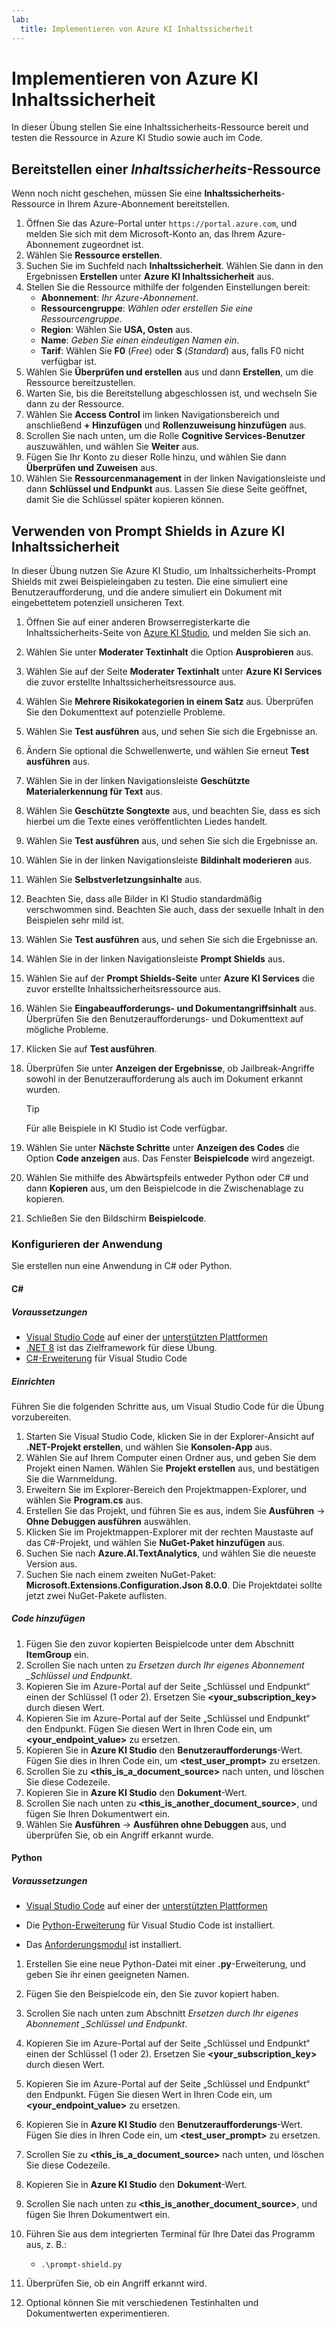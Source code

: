 ```yaml
---
lab:
  title: Implementieren von Azure KI Inhaltssicherheit
---
```


# Implementieren von Azure KI Inhaltssicherheit

In dieser Übung stellen Sie eine Inhaltssicherheits-Ressource bereit und testen die Ressource in Azure KI Studio sowie auch im Code.

## Bereitstellen einer *Inhaltssicherheits*-Ressource

Wenn noch nicht geschehen, müssen Sie eine **Inhaltssicherheits**-Ressource in Ihrem Azure-Abonnement bereitstellen.

1. Öffnen Sie das Azure-Portal unter `https://portal.azure.com`, und melden Sie sich mit dem Microsoft-Konto an, das Ihrem Azure-Abonnement zugeordnet ist.
1. Wählen Sie **Ressource erstellen**.
1. Suchen Sie im Suchfeld nach **Inhaltssicherheit**. Wählen Sie dann in den Ergebnissen **Erstellen** unter **Azure KI Inhaltssicherheit** aus.
1. Stellen Sie die Ressource mithilfe der folgenden Einstellungen bereit:
    - **Abonnement**: *Ihr Azure-Abonnement*.
    - **Ressourcengruppe**: *Wählen oder erstellen Sie eine Ressourcengruppe*.
    - **Region**: Wählen Sie **USA, Osten** aus.
    - **Name**: *Geben Sie einen eindeutigen Namen ein*.
    - **Tarif**: Wählen Sie **F0** (*Free*) oder **S** (*Standard*) aus, falls F0 nicht verfügbar ist.
1. Wählen Sie **Überprüfen und erstellen** aus und dann **Erstellen**, um die Ressource bereitzustellen.
1. Warten Sie, bis die Bereitstellung abgeschlossen ist, und wechseln Sie dann zu der Ressource.
1. Wählen Sie **Access Control** im linken Navigationsbereich und anschließend **+ Hinzufügen** und **Rollenzuweisung hinzufügen** aus.
1. Scrollen Sie nach unten, um die Rolle **Cognitive Services-Benutzer** auszuwählen, und wählen Sie **Weiter** aus.
1. Fügen Sie Ihr Konto zu dieser Rolle hinzu, und wählen Sie dann **Überprüfen und Zuweisen** aus.
1. Wählen Sie **Ressourcenmanagement** in der linken Navigationsleiste und dann **Schlüssel und Endpunkt** aus. Lassen Sie diese Seite geöffnet, damit Sie die Schlüssel später kopieren können.

## Verwenden von Prompt Shields in Azure KI Inhaltssicherheit

In dieser Übung nutzen Sie Azure KI Studio, um Inhaltssicherheits-Prompt Shields mit zwei Beispieleingaben zu testen. Die eine simuliert eine Benutzeraufforderung, und die andere simuliert ein Dokument mit eingebettetem potenziell unsicheren Text.

1. Öffnen Sie auf einer anderen Browserregisterkarte die Inhaltssicherheits-Seite von [Azure KI Studio](https://ai.azure.com/explore/contentsafety), und melden Sie sich an.
1. Wählen Sie unter **Moderater Textinhalt** die Option **Ausprobieren** aus.
1. Wählen Sie auf der Seite **Moderater Textinhalt** unter **Azure KI Services** die zuvor erstellte Inhaltssicherheitsressource aus.
1. Wählen Sie **Mehrere Risikokategorien in einem Satz** aus. Überprüfen Sie den Dokumenttext auf potenzielle Probleme.
1. Wählen Sie **Test ausführen** aus, und sehen Sie sich die Ergebnisse an.
1. Ändern Sie optional die Schwellenwerte, und wählen Sie erneut **Test ausführen** aus.
1. Wählen Sie in der linken Navigationsleiste **Geschützte Materialerkennung für Text** aus.
1. Wählen Sie **Geschützte Songtexte** aus, und beachten Sie, dass es sich hierbei um die Texte eines veröffentlichten Liedes handelt.
1. Wählen Sie **Test ausführen** aus, und sehen Sie sich die Ergebnisse an.
1. Wählen Sie in der linken Navigationsleiste **Bildinhalt moderieren** aus.
1. Wählen Sie **Selbstverletzungsinhalte** aus.
1. Beachten Sie, dass alle Bilder in KI Studio standardmäßig verschwommen sind. Beachten Sie auch, dass der sexuelle Inhalt in den Beispielen sehr mild ist.
1. Wählen Sie **Test ausführen** aus, und sehen Sie sich die Ergebnisse an.
1. Wählen Sie in der linken Navigationsleiste **Prompt Shields** aus.
1. Wählen Sie auf der **Prompt Shields-Seite** unter **Azure KI Services** die zuvor erstellte Inhaltssicherheitsressource aus.
1. Wählen Sie **Eingabeaufforderungs- und Dokumentangriffsinhalt** aus. Überprüfen Sie den Benutzeraufforderungs- und Dokumenttext auf mögliche Probleme.
1. Klicken Sie auf **Test ausführen**.
1. Überprüfen Sie unter **Anzeigen der Ergebnisse**, ob Jailbreak-Angriffe sowohl in der Benutzeraufforderung als auch im Dokument erkannt wurden.

    > [!TIP]
    > Für alle Beispiele in KI Studio ist Code verfügbar.

1. Wählen Sie unter **Nächste Schritte** unter **Anzeigen des Codes** die Option **Code anzeigen** aus. Das Fenster **Beispielcode** wird angezeigt.
1. Wählen Sie mithilfe des Abwärtspfeils entweder Python oder C# und dann **Kopieren** aus, um den Beispielcode in die Zwischenablage zu kopieren.
1. Schließen Sie den Bildschirm **Beispielcode**.

### Konfigurieren der Anwendung

Sie erstellen nun eine Anwendung in C# oder Python.

#### C#

##### Voraussetzungen

* [Visual Studio Code](https://code.visualstudio.com/) auf einer der [unterstützten Plattformen](https://code.visualstudio.com/docs/supporting/requirements#_platforms)
* [.NET 8](https://dotnet.microsoft.com/en-us/download/dotnet/8.0) ist das Zielframework für diese Übung.
* [C#-Erweiterung](https://marketplace.visualstudio.com/items?itemName=ms-dotnettools.csharp) für Visual Studio Code

##### Einrichten

Führen Sie die folgenden Schritte aus, um Visual Studio Code für die Übung vorzubereiten.

1. Starten Sie Visual Studio Code, klicken Sie in der Explorer-Ansicht auf **.NET-Projekt erstellen**, und wählen Sie **Konsolen-App** aus.
1. Wählen Sie auf Ihrem Computer einen Ordner aus, und geben Sie dem Projekt einen Namen. Wählen Sie **Projekt erstellen** aus, und bestätigen Sie die Warnmeldung.
1. Erweitern Sie im Explorer-Bereich den Projektmappen-Explorer, und wählen Sie **Program.cs** aus.
1. Erstellen Sie das Projekt, und führen Sie es aus, indem Sie **Ausführen** -> **Ohne Debuggen ausführen** auswählen. 
1. Klicken Sie im Projektmappen-Explorer mit der rechten Maustaste auf das C#-Projekt, und wählen Sie **NuGet-Paket hinzufügen** aus.
1. Suchen Sie nach **Azure.AI.TextAnalytics**, und wählen Sie die neueste Version aus.
1. Suchen Sie nach einem zweiten NuGet-Paket: **Microsoft.Extensions.Configuration.Json 8.0.0**. Die Projektdatei sollte jetzt zwei NuGet-Pakete auflisten.

##### Code hinzufügen

1. Fügen Sie den zuvor kopierten Beispielcode unter dem Abschnitt **ItemGroup** ein.
1. Scrollen Sie nach unten zu *Ersetzen durch Ihr eigenes Abonnement _Schlüssel und Endpunkt*.
1. Kopieren Sie im Azure-Portal auf der Seite „Schlüssel und Endpunkt“ einen der Schlüssel (1 oder 2). Ersetzen Sie **<your_subscription_key>** durch diesen Wert.
1. Kopieren Sie im Azure-Portal auf der Seite „Schlüssel und Endpunkt“ den Endpunkt. Fügen Sie diesen Wert in Ihren Code ein, um **<your_endpoint_value>** zu ersetzen.
1. Kopieren Sie in **Azure KI Studio** den **Benutzeraufforderungs**-Wert. Fügen Sie dies in Ihren Code ein, um **<test_user_prompt>** zu ersetzen.
1. Scrollen Sie zu **<this_is_a_document_source>** nach unten, und löschen Sie diese Codezeile.
1. Kopieren Sie in **Azure KI Studio** den **Dokument**-Wert.
1. Scrollen Sie nach unten zu **<this_is_another_document_source>**, und fügen Sie Ihren Dokumentwert ein.
1. Wählen Sie **Ausführen** -> **Ausführen ohne Debuggen** aus, und überprüfen Sie, ob ein Angriff erkannt wurde. 

#### Python

##### Voraussetzungen

* [Visual Studio Code](https://code.visualstudio.com/) auf einer der [unterstützten Plattformen](https://code.visualstudio.com/docs/supporting/requirements#_platforms)

* Die [Python-Erweiterung](https://marketplace.visualstudio.com/items?itemName=ms-python.python) für Visual Studio Code ist installiert.

* Das [Anforderungsmodul](https://pypi.org/project/requests/) ist installiert.

1. Erstellen Sie eine neue Python-Datei mit einer **.py**-Erweiterung, und geben Sie ihr einen geeigneten Namen.
1. Fügen Sie den Beispielcode ein, den Sie zuvor kopiert haben.
1. Scrollen Sie nach unten zum Abschnitt *Ersetzen durch Ihr eigenes Abonnement _Schlüssel und Endpunkt*.
1. Kopieren Sie im Azure-Portal auf der Seite „Schlüssel und Endpunkt“ einen der Schlüssel (1 oder 2). Ersetzen Sie **<your_subscription_key>** durch diesen Wert.
1. Kopieren Sie im Azure-Portal auf der Seite „Schlüssel und Endpunkt“ den Endpunkt. Fügen Sie diesen Wert in Ihren Code ein, um **<your_endpoint_value>** zu ersetzen.
1. Kopieren Sie in **Azure KI Studio** den **Benutzeraufforderungs**-Wert. Fügen Sie dies in Ihren Code ein, um **<test_user_prompt>** zu ersetzen.
1. Scrollen Sie zu **<this_is_a_document_source>** nach unten, und löschen Sie diese Codezeile.
1. Kopieren Sie in **Azure KI Studio** den **Dokument**-Wert.
1. Scrollen Sie nach unten zu **<this_is_another_document_source>**, und fügen Sie Ihren Dokumentwert ein.
1. Führen Sie aus dem integrierten Terminal für Ihre Datei das Programm aus, z. B.:

    - `.\prompt-shield.py`

1. Überprüfen Sie, ob ein Angriff erkannt wird.
1. Optional können Sie mit verschiedenen Testinhalten und Dokumentwerten experimentieren.
